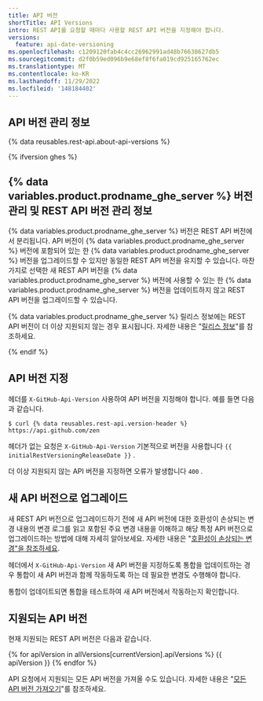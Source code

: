 ```yaml
---
title: API 버전
shortTitle: API Versions
intro: REST API를 요청할 때마다 사용할 REST API 버전을 지정해야 합니다.
versions:
  feature: api-date-versioning
ms.openlocfilehash: c1209120fab4c4cc26962991ad48b76638627db5
ms.sourcegitcommit: d2f0b59ed096b9e68ef8f6fa019cd925165762ec
ms.translationtype: MT
ms.contentlocale: ko-KR
ms.lasthandoff: 11/29/2022
ms.locfileid: '148184402'
---
```

## API 버전 관리 정보

{% data reusables.rest-api.about-api-versions %}

{% ifversion ghes %}

## {% data variables.product.prodname_ghe_server %} 버전 관리 및 REST API 버전 관리 정보

{% data variables.product.prodname_ghe_server %} 버전은 REST API 버전에서 분리됩니다. API 버전이 {% data variables.product.prodname_ghe_server %} 버전에 포함되어 있는 한 {% data variables.product.prodname_ghe_server %} 버전을 업그레이드할 수 있지만 동일한 REST API 버전을 유지할 수 있습니다. 마찬가지로 선택한 새 REST API 버전을 {% data variables.product.prodname_ghe_server %} 버전에 사용할 수 있는 한 {% data variables.product.prodname_ghe_server %} 버전을 업데이트하지 않고 REST API 버전을 업그레이드할 수 있습니다.

{% data variables.product.prodname_ghe_server %} 릴리스 정보에는 REST API 버전이 더 이상 지원되지 않는 경우 표시됩니다. 자세한 내용은 "[릴리스 정보](/admin/release-notes)"를 참조하세요.

{% endif %}

## API 버전 지정

헤더를 `X-GitHub-Api-Version` 사용하여 API 버전을 지정해야 합니다. 예를 들면 다음과 같습니다.

```shell
$ curl {% data reusables.rest-api.version-header %} https://api.github.com/zen
```

헤더가 없는 요청은 `X-GitHub-Api-Version` 기본적으로 버전을 사용합니다 `{{ initialRestVersioningReleaseDate }}` .

더 이상 지원되지 않는 API 버전을 지정하면 오류가 발생합니다 `400` .

## 새 API 버전으로 업그레이드

새 REST API 버전으로 업그레이드하기 전에 새 API 버전에 대한 호환성이 손상되는 변경 내용의 변경 로그를 읽고 포함된 주요 변경 내용을 이해하고 해당 특정 API 버전으로 업그레이드하는 방법에 대해 자세히 알아보세요. 자세한 내용은 "[호환성이 손상되는 변경"을 참조하세요](/rest/overview/breaking-changes).

헤더에서 `X-GitHub-Api-Version` 새 API 버전을 지정하도록 통합을 업데이트하는 경우 통합이 새 API 버전과 함께 작동하도록 하는 데 필요한 변경도 수행해야 합니다.

통합이 업데이트되면 통합을 테스트하여 새 API 버전에서 작동하는지 확인합니다.

## 지원되는 API 버전

현재 지원되는 REST API 버전은 다음과 같습니다.

{% for apiVersion in allVersions[currentVersion].apiVersions %} {{ apiVersion }} {% endfor %}

API 요청에서 지원되는 모든 API 버전을 가져올 수도 있습니다. 자세한 내용은 "[모든 API 버전 가져오기](/rest/meta#get-all-api-versions)"를 참조하세요.
